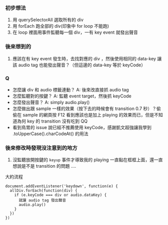 ### 初步想法
1. 用 querySelectorAll 選取所有的 div
2. 用 forEach 跑全部的 div(印象中 for loop 不能跑)
3. 在 loop 裡面用事件監聽每一個 div，一有 key event 就發出聲音

### 後來想到的
1. 應該在有 key event 發生時，去找對應的 div ，然後使用相同的 data-key 讓該 audio tag 也能發出聲音？（但這邊的 data-key 等於 keyCode）

### Q
* 怎麼讓 div 和 audio 標籤連動？ A: 後來改直接抓 audio tag
* 怎麼監聽對的按鍵？ A: 監聽 event target，然後抓 keyCode
* 怎麼發出聲音？ A: simply audio.play()
* 怎麼做出跟 sample 一樣的效果（按下去的時候會有 transition 0.7 秒）？偷偷在 sample 的網頁按 F12 看到應該也是加上 playing 的效果而已，但是不知道為何 key 的 transition 沒有吃到 QQ
* 看到鳥胃的 issue 說已經不推薦使用 keyCode，感謝凱文超強讓我學到 .toUpperCase().charCodeAt() 的用法

### 後來修改時發現沒注意到的地方
1. 沒監聽放開按鍵的 `keyup` 事件才導致我的 playing 一直黏在框框上面，還一直想說是不是 transition 的問題 ....

大約流程
```
document.addEventListener('keydown', function(e) {
  allDiv.forEach(function(div) {
    if (e.keyCode === div or audio.dataKey) {
      就讓 audio tag 發出聲音
      audio.play()
    }
  })
})
```